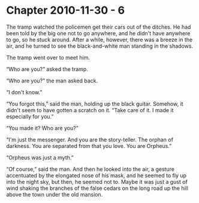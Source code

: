 # Chapter 2010-11-30 - 6

The tramp watched the policemen get their cars out of the ditches.  He had been
told by the big one not to go anywhere, and he didn't have anywhere to go, so he
stuck around.  After a while, however, there was a breeze in the air, and he turned
to see the black-and-white man standing in the shadows.

The tramp went over to meet him.

“Who are you?” asked the tramp.

“Who are you?” the man asked back.

“I don't know.”

“You forgot this,” said the man, holding up the black guitar.  Somehow, it didn't seem
to have gotten a scratch on it.  “Take care of it. I made it especially for you.”

“You made it?  Who are you?”

“I'm just the messenger.  And you are the story-teller.  The orphan of darkness.  You
are separated from that you love. You are Orpheus.”

“Orpheus was just a myth.”

“Of course,” said the man.  And then he looked into the air, a gesture accentuated
by the elongated nose of his mask, and he seemed to fly up into the night sky, but
then, he seemed not to.  Maybe it was just a gust of wind shaking the branches of
the false cedars on the long road up the hill above the town under the old mansion.
